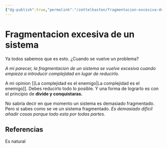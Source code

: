 ```yaml
---
{"dg-publish":true,"permalink":"/zettelkasten/fragmentacion-excesiva-de-un-sistema/","tags":["Zettelkasten","Evergreen"]}
---
```


# Fragmentacion excesiva de un sistema
Ya todos sabemos que es esto. ¿Cuando se vuelve un problema?

*A mi parecer, la fragmentacion de un sistema se vuelve excesiva cuando empieza a introducir complejidad en lugar de reducirlo.*

A mi opinion [[La complejidad es el enemigo\|La complejidad es el enemigo]]. Debes reducirlo todo lo posible. Y una forma de lograrlo es con el principio de **divide y conquistaras.**

No sabría decir en que momento un sistema es demasiado fragmentado. Pero si sabes como se ve un sistema fragmentado. *Es demasiado difícil añadir cosas porque todo esta por todas partes.*
## Referencias
Es natural